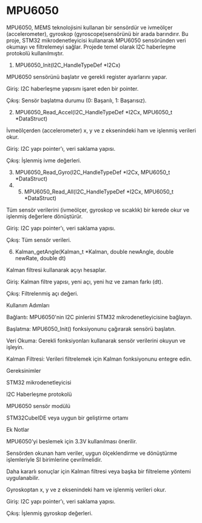 # MPU6050
MPU6050, MEMS teknolojisini kullanan bir sensördür ve ivmeölçer (accelerometer), gyroskop (gyroscope)sensörünü bir arada barındırır. Bu proje, STM32 mikrodenetleyicisi kullanarak MPU6050 sensöründen veri okumayı ve filtrelemeyi sağlar. Projede temel olarak I2C haberleşme protokolü kullanılmıştır.

1. MPU6050_Init(I2C_HandleTypeDef *I2Cx)

MPU6050 sensörünü başlatır ve gerekli register ayarlarını yapar.

Giriş: I2C haberleşme yapısını işaret eden bir pointer.

Çıkış: Sensör başlatma durumu (0: Başarılı, 1: Başarısız).

2. MPU6050_Read_Accel(I2C_HandleTypeDef *I2Cx, MPU6050_t *DataStruct)

İvmeölçerden (accelerometer) x, y ve z eksenindeki ham ve işlenmiş verileri okur.

Giriş: I2C yapı pointer'ı, veri saklama yapısı.

Çıkış: İşlenmiş ivme değerleri.

3. MPU6050_Read_Gyro(I2C_HandleTypeDef *I2Cx, MPU6050_t *DataStruct)
4. 5. MPU6050_Read_All(I2C_HandleTypeDef *I2Cx, MPU6050_t *DataStruct)

Tüm sensör verilerini (ivmeölçer, gyroskop ve sıcaklık) bir kerede okur ve işlenmiş değerlere dönüştürür.

Giriş: I2C yapı pointer'ı, veri saklama yapısı.

Çıkış: Tüm sensör verileri.

6. Kalman_getAngle(Kalman_t *Kalman, double newAngle, double newRate, double dt)

Kalman filtresi kullanarak açıyı hesaplar.

Giriş: Kalman filtre yapısı, yeni açı, yeni hız ve zaman farkı (dt).

Çıkış: Filtrelenmiş açı değeri.

Kullanım Adımları

Bağlantı: MPU6050'nin I2C pinlerini STM32 mikrodenetleyicisine bağlayın.

Başlatma: MPU6050_Init() fonksiyonunu çağırarak sensörü başlatın.

Veri Okuma: Gerekli fonksiyonları kullanarak sensör verilerini okuyun ve işleyin.

Kalman Filtresi: Verileri filtrelemek için Kalman fonksiyonunu entegre edin.

Gereksinimler

STM32 mikrodenetleyicisi

I2C Haberleşme protokolü

MPU6050 sensör modülü

STM32CubeIDE veya uygun bir geliştirme ortamı

Ek Notlar

MPU6050'yi beslemek için 3.3V kullanılması önerilir.

Sensörden okunan ham veriler, uygun ölçeklendirme ve dönüştürme işlemleriyle SI birimlerine çevrilmelidir.

Daha kararlı sonuçlar için Kalman filtresi veya başka bir filtreleme yöntemi uygulanabilir.

Gyroskoptan x, y ve z eksenindeki ham ve işlenmiş verileri okur.

Giriş: I2C yapı pointer'ı, veri saklama yapısı.

Çıkış: İşlenmiş gyroskop değerleri.
